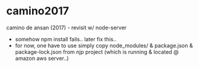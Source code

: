 # camino2017
camino de ansan (2017) - revisit w/ node-server

- somehow npm install fails.. later fix this..
- for now, one have to use simply copy node_modules/ & package.json & package-lock.json from njp project (which is running & located @ amazon aws server..)
